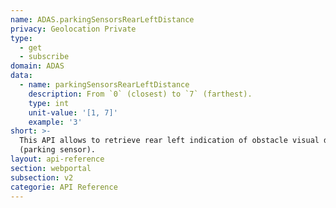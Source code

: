 ```yaml
---
name: ADAS.parkingSensorsRearLeftDistance
privacy: Geolocation Private
type:
  - get
  - subscribe
domain: ADAS
data:
  - name: parkingSensorsRearLeftDistance
    description: From `0` (closest) to `7` (farthest).
    type: int
    unit-value: '[1, 7]'
    example: '3'
short: >-
  This API allows to retrieve rear left indication of obstacle visual distance
  (parking sensor).
layout: api-reference
section: webportal
subsection: v2
categorie: API Reference
---
```


